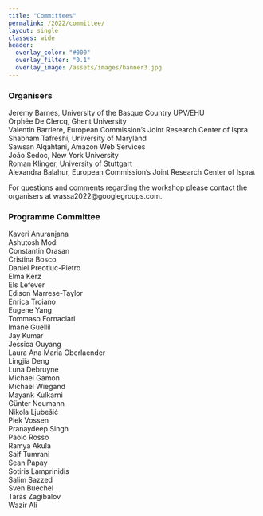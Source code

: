 ```yaml
---
title: "Committees"
permalink: /2022/committee/
layout: single
classes: wide
header:
  overlay_color: "#000"
  overlay_filter: "0.1"
  overlay_image: /assets/images/banner3.jpg
---
```


<style>.athere:before {content: '@'; }</style>
<script type="text/javascript">
function init(){
    var x = document.getElementsByClassName('contactaddr');
    for (var i = 0; i < x.length; i++){
        var sp = x[i];
        var mt = sp.innerHTML;
        mt = mt.replace(/<span.*\/span>/, '@');
        sp.innerHTML = '<a href="mailto:' + mt + '">' + mt + '</a>';
    }
}
window.addEventListener("load", init, false);
</script>


### Organisers

Jeremy Barnes, University of the Basque Country UPV/EHU\
Orphée De Clercq, Ghent University\
Valentin Barriere, European Commission’s Joint Research Center of Ispra\
Shabnam Tafreshi,  University of Maryland\
Sawsan Alqahtani, Amazon Web Services\
João Sedoc, New York University\
Roman Klinger, University of Stuttgart\
Alexandra Balahur, European Commission’s Joint Research Center of Ispra\


For questions and comments regarding the workshop please contact the organisers at <span class="contactaddr">wassa2022<span class="athere"></span>googlegroups.com</span>.

### Programme Committee

Kaveri Anuranjana\
Ashutosh Modi\
Constantin Orasan\
Cristina Bosco\
Daniel Preotiuc-Pietro\
Elma Kerz\
Els Lefever\
Edison Marrese-Taylor\
Enrica Troiano\
Eugene Yang\
Tommaso Fornaciari\
Imane Guellil\
Jay Kumar\
Jessica Ouyang\
Laura Ana Maria Oberlaender\
Lingjia Deng\
Luna Debruyne\
Michael Gamon\
Michael Wiegand\
Mayank Kulkarni\
Günter Neumann\
Nikola Ljubešić\
Piek Vossen\
Pranaydeep Singh\
Paolo Rosso\
Ramya Akula\
Saif Tumrani\
Sean Papay\
Sotiris Lamprinidis\
Salim Sazzed\
Sven Buechel\
Taras Zagibalov\
Wazir Ali

